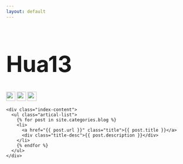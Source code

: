 ```yaml
---
layout: default
---
```


<body>
  <div class="index-wrapper">
    <div class="aside">
      <div class="info-card">
        <h1 style="font-size:60px;">Hua13</h1> 
        <a href="http://blog.csdn.net/qq_17280755/" target="_blank"><img src="http://blog.csdn.net/favicon.ico" alt="" width="25"/></a>
        <a href="https://www.douban.com/people/peihua13/" target="_blank"><img src="http://www.douban.com/favicon.ico" alt="" width="25"/></a>
        <a href="https://www.zhihu.com/people/peihua13/" target="_blank"><img src="https://www.zhihu.com/favicon.ico" alt="" width="25"/></a>
      </div>
      <div id="particles-js"></div>
    </div>

    <div class="index-content">
      <ul class="artical-list">
        {% for post in site.categories.blog %}
        <li>
          <a href="{{ post.url }}" class="title">{{ post.title }}</a>
          <div class="title-desc">{{ post.description }}</div>
        </li>
        {% endfor %}
      </ul>
    </div>
  </div>
</body>
